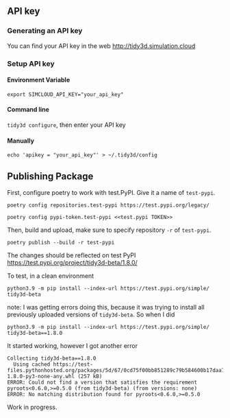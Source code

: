 ## API key

### Generating an API key

You can find your API key in the web http://tidy3d.simulation.cloud


### Setup API key

#### Environment Variable
``export SIMCLOUD_API_KEY="your_api_key"``

#### Command line
``tidy3d configure``, then enter your API key

#### Manually
``echo 'apikey = "your_api_key"' > ~/.tidy3d/config``

## Publishing Package

First, configure poetry to work with test.PyPI. Give it a name of `test-pypi`.

``poetry config repositories.test-pypi https://test.pypi.org/legacy/``

``poetry config pypi-token.test-pypi <<test.pypi TOKEN>>``

Then, build and upload, make sure to specify repository `-r` of `test-pypi`.

``poetry publish --build -r test-pypi``

The changes should be reflected on test PyPI https://test.pypi.org/project/tidy3d-beta/1.8.0/

To test, in a clean environment

``python3.9 -m pip install --index-url https://test.pypi.org/simple/ tidy3d-beta``

note: I was getting errors doing this, because it was trying to install all previously uploaded versions of `tidy3d-beta`. So when I did

``python3.9 -m pip install --index-url https://test.pypi.org/simple/ tidy3d-beta==1.8.0``

It started working, however I got another error

```
Collecting tidy3d-beta==1.8.0
  Using cached https://test-files.pythonhosted.org/packages/5d/67/0cd75f00bb851289c79b584600b17daa7e5d077d2afa7ab8bfccc0331b3b/tidy3d_beta-1.8.0-py3-none-any.whl (257 kB)
ERROR: Could not find a version that satisfies the requirement pyroots<0.6.0,>=0.5.0 (from tidy3d-beta) (from versions: none)
ERROR: No matching distribution found for pyroots<0.6.0,>=0.5.0
```

Work in progress.

